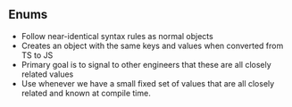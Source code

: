 ## Enums

* Follow near-identical syntax rules as normal objects
* Creates an object with the same keys and values when converted from TS to JS
* Primary goal is to signal to other engineers that these are all closely related values
* Use whenever we have a small fixed set of values that are all closely related and known at compile time.
